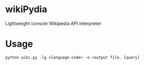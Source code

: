 # wikiPydia
Lightweight console Wikipedia API interpreter
# Usage
`python wiki.py -lg <language-code> -o <output file. [query]`
